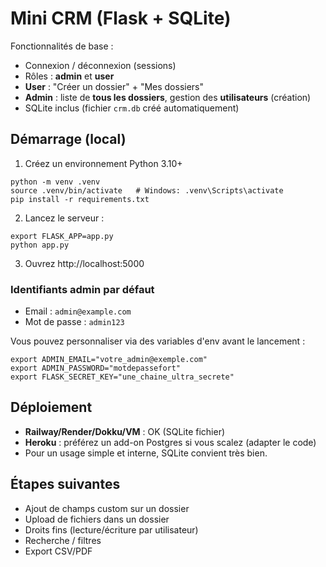 # Mini CRM (Flask + SQLite)

Fonctionnalités de base :
- Connexion / déconnexion (sessions)
- Rôles : **admin** et **user**
- **User** : "Créer un dossier" + "Mes dossiers"
- **Admin** : liste de **tous les dossiers**, gestion des **utilisateurs** (création)
- SQLite inclus (fichier `crm.db` créé automatiquement)

## Démarrage (local)
1) Créez un environnement Python 3.10+
```
python -m venv .venv
source .venv/bin/activate   # Windows: .venv\Scripts\activate
pip install -r requirements.txt
```
2) Lancez le serveur :
```
export FLASK_APP=app.py
python app.py
```
3) Ouvrez http://localhost:5000

### Identifiants admin par défaut
- Email : `admin@example.com`
- Mot de passe : `admin123`

Vous pouvez personnaliser via des variables d'env avant le lancement :
```
export ADMIN_EMAIL="votre_admin@exemple.com"
export ADMIN_PASSWORD="motdepassefort"
export FLASK_SECRET_KEY="une_chaine_ultra_secrete"
```

## Déploiement
- **Railway/Render/Dokku/VM** : OK (SQLite fichier)
- **Heroku** : préférez un add-on Postgres si vous scalez (adapter le code)
- Pour un usage simple et interne, SQLite convient très bien.

## Étapes suivantes
- Ajout de champs custom sur un dossier
- Upload de fichiers dans un dossier
- Droits fins (lecture/écriture par utilisateur)
- Recherche / filtres
- Export CSV/PDF
